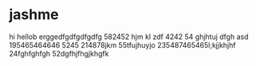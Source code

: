 # jashme
hi
hellob
erggedfgdfgdfgdfg
582452
hjm
kl
zdf
4242
54
ghjhtuj
dfgh
asd
195465464646
5245
214878jkm
55tfujhuyjo
235487465465l;kjjkhjhf
24fghfghfgh
52dgfhjfhgjkhgfk
